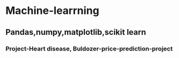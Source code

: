 # Machine-learrning
## Pandas,numpy,matplotlib,scikit learn
### Project-Heart disease, Buldozer-price-prediction-project
